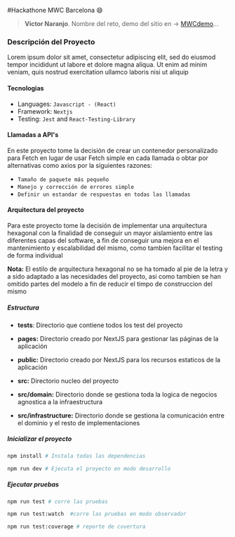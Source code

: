 #Hackathone MWC Barcelona :smile:

> **Victor Naranjo**.
> Nombre del reto, demo del sitio en -> [MWCdemo](https://ejemplo.com/)...

### Descripción del Proyecto

Lorem ipsum dolor sit amet, consectetur adipiscing elit, sed do eiusmod tempor incididunt ut labore et dolore magna aliqua. Ut enim ad minim veniam, quis nostrud exercitation ullamco laboris nisi ut aliquip

#### Tecnologias

- Languages: `Javascript - (React)`
- Framework: `Nextjs`
- Testing: `Jest` and `React-Testing-Library`

#### Llamadas a API's

En este proyecto tome la decisión de crear un contenedor personalizado para Fetch en lugar de usar Fetch simple en cada llamada o obtar por alternativas como axios por la siguientes razones:

- `Tamaño de paquete más pequeño`
- `Manejo y corrección de errores simple`
- `Definir un estandar de respuestas en todas las llamadas`

#### Arquitectura del proyecto

Para este proyecto tome la decisión de implementar una arquitectura hexagonal con la finalidad de conseguir un mayor aislamiento entre las diferentes capas del software, a fin de conseguir una mejora en el mantenimiento y escalabilidad del mismo, como tambien facilitar el testing de forma individual

**Nota:** El estilo de arquitectura hexagonal no se ha tomado al pie de la letra y a sido adaptado a las necesidades del proyecto, asi como tambien se han omitido partes del modelo a fin de reducir el timpo de construccion del mismo

##### Estructura

- **tests**: Directorio que contiene todos los test del proyecto

- **pages:** Directorio creado por NextJS para gestionar las páginas de la aplicación

- **public:** Directorio creado por NextJS para los recursos estaticos de la aplicación

- **src:** Directorio nucleo del proyecto

- **src/domain:** Directorio donde se gestiona toda la logica de negocios agnostica a la infraestructura

- **src/infrastructure:** Directorio donde se gestiona la comunicación entre el dominio y el resto de implementaciones

##### Inicializar el proyecto

```sh
npm install # Instala todas las dependencias

npm run dev # Ejecuta el proyecto en modo desarrollo
```

##### Ejecutar pruebas

```sh
npm run test # corre las pruebas

npm run test:watch  #corre las pruebas en modo observador

npm run test:coverage # reporte de covertura
```
